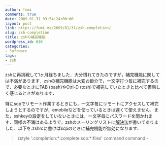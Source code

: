```yaml
---
author: fumi
comments: true
date: 2009-01-31 03:54:24+00:00
layout: post
link: https://fumi.me/2009/01/31/zsh-completion/
slug: zsh-completion
title: zshの補完機能
wordpress_id: 630
categories:
- Software
tags:
- zsh
---
```


zshに再挑戦して1ヶ月経ちました．大分慣れてきたのですが，補完機能に関しては不満があります．zshの補完機能は大変お節介で，一文字打つ毎に補完するので，必要なときにTAB (bash)やCtrl-D (tcsh)で補完していたときと比べて鬱陶しく感じるときがあります．




特にscpでリモート作業するときにも，一文字毎にリモートにアクセスして補完しようとするのですが，emobileなどを使っているときは遅くて使えません．また，sshkeyの設定をしていないときには，一文字毎にパスワードを聞かれます．同様の不満はあるようで，zshのメーリングリストに[解決法](http://www.zsh.org/mla/workers/2004/msg00424.html)が書いてありました．以下を.zshrcに書けばscpのときに補完機能が無効になります．




<blockquote>
zstyle ':completion:*:complete:scp:*:files' command command -
</blockquote>
